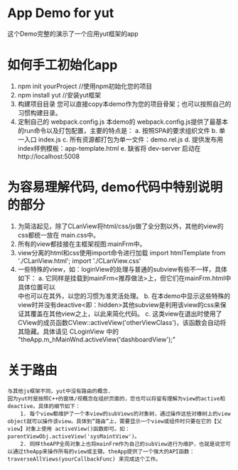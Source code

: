 # App Demo for yut
这个Demo完整的演示了一个应用yut框架的app
# 如何手工初始化app
1. npm init yourProject  //使用npm初始化您的项目
2. npm install yut       //安装yut框架
3. 构建项目目录
   您可以直接copy本demo作为您的项目骨架；也可以按照自己的习惯构建目录。
4. 定制自己的 webpack.config.js
   本demo的 webpack.config.js提供了最基本的run命令以及打包配置，主要的特点是：
   a. 按照SPA的要求组织文件
   b. 单一入口 index.js
   c. 所有资源都打包为单一文件：demo.rel.js
   d. 提供发布用index样例模板：app-template.html
   e. 缺省将 dev-server 启动在 http://localhost:5008
# 为容易理解代码, demo代码中特别说明的部分
1. 为简洁起见，除了CLanView将html/css/js做了全分割以外，其他的view的css都统一放在 main.css中。
2. 所有的view都挂接在主框架视图:mainFrm中。
3. view分离的html和css使用import命令进行加载
    import htmlTemplate from './CLanView.html';
    import './CLanView.css'
4. 一些特殊的view，如：loginView的处理与普通的subview有些不一样，具体如下：
    a. 它同样是挂载到mainFrm<推荐做法>上，但它们在mainFrm.html中具体位置可以<div id="mainContent">中也可以在其外，以您的习惯为准灵活处理。
    b. 在本demo中显示这些特殊的view时并没有deactive<即：hidden>其他subview是利用该view的css来保证其覆盖在其他view之上，以此来简化代码。
    c. 这类view在退出时使用了CView的成员函数CView::activeView('otherViewClass')，该函数会自动将其隐藏。具体请见 CLoginView 中的 "theApp.m_hMainWnd.activeView('dashboardView');"
# 关于路由
    与其他js框架不同，yut中没有路由的概念.
    因为yut时是按照C++的窗体/视概念在组织页面的，您也可以将留有理解为view的active和deactive。具体的细节如下：
        1. 每个view都维护了一个本view的subViews的对象树，通过操作这些对橡树上的view object就可以操作该view。具体到“路由”上，需要显示一个view或组件时只要在它的【父view】对象上使用 activeView()函数即可。如：parentViewObj.activeView('sysMaintView')。
        2. 同样theAPP全局对象上也将mainFrm作为自己的subView进行为维护，也就是说您可以通过theApp来操作所有的view或主键。theApp提供了一个强大的API函数：traverseAllViews(yourCallbackFunc) 来完成这个工作。

